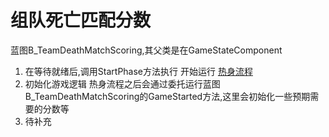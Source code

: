 # 组队死亡匹配分数

蓝图B_TeamDeathMatchScoring,其父类是在GameStateComponent

1. 在等待就绪后,调用StartPhase方法执行 开始运行 [热身流程](../GamePhase/phase_warmup.md)
2. 初始化游戏逻辑
热身流程之后会通过委托运行蓝图B_TeamDeathMatchScoring的GameStarted方法,这里会初始化一些预期需要的分数等
3. 待补充